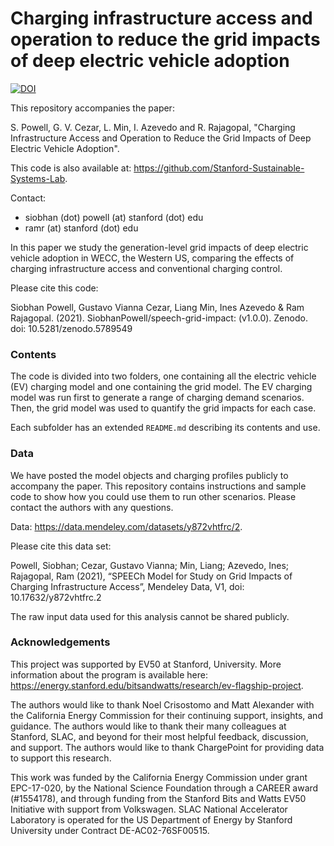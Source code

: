 # Charging infrastructure access and operation to reduce the grid impacts of deep electric vehicle adoption

[![DOI](https://zenodo.org/badge/438098660.svg)](https://zenodo.org/badge/latestdoi/438098660)

This repository accompanies the paper: 

S. Powell, G. V. Cezar, L. Min, I. Azevedo and R. Rajagopal, "Charging Infrastructure Access and Operation to Reduce the Grid Impacts of Deep Electric Vehicle Adoption".

This code is also available at: https://github.com/Stanford-Sustainable-Systems-Lab.

Contact: 
- siobhan (dot) powell (at) stanford (dot) edu
- ramr (at) stanford (dot) edu

In this paper we study the generation-level grid impacts of deep electric vehicle adoption in WECC, the Western US, comparing the effects of charging infrastructure access and conventional charging control.

Please cite this code: 

Siobhan Powell, Gustavo Vianna Cezar, Liang Min, Ines Azevedo & Ram Rajagopal. (2021). SiobhanPowell/speech-grid-impact: (v1.0.0). Zenodo. doi: 10.5281/zenodo.5789549

### Contents

The code is divided into two folders, one containing all the electric vehicle (EV) charging model and one containing the grid model. The EV charging model was run first to generate a range of charging demand scenarios. Then, the grid model was used to quantify the grid impacts for each case. 

Each subfolder has an extended `README.md` describing its contents and use.

### Data

We have posted the model objects and charging profiles publicly to accompany the paper. This repository contains instructions and sample code to show how you could use them to run other scenarios. Please contact the authors with any questions.

Data: https://data.mendeley.com/datasets/y872vhtfrc/2.

Please cite this data set: 

Powell, Siobhan; Cezar, Gustavo Vianna; Min, Liang; Azevedo, Ines; Rajagopal, Ram (2021), “SPEECh Model for Study on Grid Impacts of Charging Infrastructure Access”, Mendeley Data, V1, doi: 10.17632/y872vhtfrc.2

The raw input data used for this analysis cannot be shared publicly. 

### Acknowledgements
This project was supported by EV50 at Stanford, University. More information about the program is available here: https://energy.stanford.edu/bitsandwatts/research/ev-flagship-project. 

The authors would like to thank Noel Crisostomo and Matt Alexander with the California Energy Commission for their continuing support, insights, and guidance. 
The authors would like to thank their many colleagues at Stanford, SLAC, and beyond for their most helpful feedback, discussion, and support. The authors would like to thank ChargePoint for providing data to support this research.

This work was funded by the California Energy Commission under grant EPC-17-020, by the National Science Foundation through a CAREER award (\#1554178), and through funding from the Stanford Bits and Watts EV50 Initiative with support from Volkswagen. SLAC National Accelerator Laboratory is operated for the US Department of Energy by Stanford University under Contract DE-AC02-76SF00515.
 
